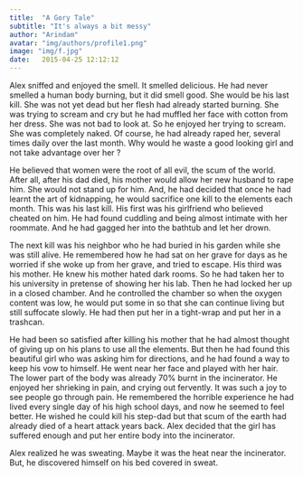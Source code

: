 ```yaml
---
title:  "A Gory Tale"
subtitle: "It's always a bit messy"
author: "Arindam"
avatar: "img/authors/profile1.png"
image: "img/f.jpg"
date:   2015-04-25 12:12:12
---
```


Alex sniffed and enjoyed the smell. It smelled delicious. He had never smelled a human body burning, but it did smell good. She would be his last kill. She was not yet dead but her flesh had already started burning. She was trying to scream and cry but he had muffled her face with cotton from her dress. She was not bad to look at. So he enjoyed her trying to scream. She was completely naked. Of course, he had already raped her, several times daily over the last month. Why would he waste a good looking girl and not take advantage over her ?

He believed that women were the root of all evil, the scum of the world. After all, after his dad died, his mother would allow her new husband to rape him. She would not stand up for him. And, he had decided that once he had learnt the art of kidnapping, he would sacrifice one kill to the elements each month. This was his last kill. His first was his girlfriend who believed cheated on him. He had found cuddling and being almost intimate with her roommate. And he had gagged her into the bathtub and let her drown.

The next kill was his neighbor who he had buried in his garden while she was still alive. He remembered how he had sat on her grave for days as he worried if she woke up from her grave, and tried to escape. His third was his mother. He knew his mother hated dark rooms. So he had taken her to his university in pretense of showing her his lab. Then he had locked her up in a closed chamber. And he controlled the chamber so when the oxygen content was low, he would put some in so that she can continue living but still suffocate slowly. He had then put her in a  tight-wrap and  put her in a trashcan.

He had been so satisfied after killing his mother that he had almost thought of giving up on his plans to use all the elements. But then he had found this beautiful girl who was asking him for directions, and he had found a way to keep his vow to himself. He went near her face and played with her hair. The lower part of the body was already 70% burnt in the incinerator. He enjoyed her shrieking in pain, and crying out fervently. It was such a joy to see people go through pain. He remembered the horrible experience he had lived every single day of his high school days, and now he seemed to feel better. He wished he could kill his step-dad but that scum of the earth had already died of a heart attack years back. Alex decided that the girl has suffered enough and put her entire body into the incinerator.


Alex realized he was sweating. Maybe it was the heat near the incinerator. But, he discovered himself on his bed covered in sweat.  
